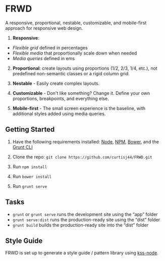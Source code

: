 # FRWD

A responsive, proportional, nestable, customizable, and mobile-first approach for responsive web design.

1. __Responsive__:
 - _Flexible grid_ defined in percentages
 - _Flexible media_ that proportionally scale down when needed
 - _Media queries_ defined in ems

2. __Proportional__: create layouts using proportions (1/2, 2/3, 1/4, etc.), not predefined non-semantic classes or a rigid column grid.

3. __Nestable__ -  Easily create complex layouts.

4. __Customizable__ - Don't like something? Change it. Define your own proportions, breakpoints, and everything else.

5. __Mobile-first__ - The small screen experience is the baseline, with additional styles added using media queries.


## Getting Started

1. Have the following requirements installed: [Node](http://nodejs.org/), [NPM](https://www.npmjs.org/), [Bower](http://bower.io/), and the [Grunt CLI](http://gruntjs.com/getting-started#installing-the-cli)

2. Clone the repo: ```git clone https://github.com/curtisj44/FRWD.git```

3. Run ```npm install```

4. Run ```bower install```

5. Run ```grunt serve```


## Tasks

- ```grunt``` or ```grunt serve``` runs the development site using the “app” folder
- ```grunt serve:dist``` runs the production-ready site using the “dist” folder
- ```grunt build``` builds the production-ready site into the “dist” folder


## Style Guide

FRWD is set up to generate a style guide / pattern library using [kss-node](https://github.com/hughsk/kss-node).


<!--

Media Query maintenance
	CSS
	JS

Sass mixins

JS API

Debug

Browser Support

Features
	- mobile-first
	- fixed width layout for non-mq supporting IEs
	- em-based mqs
	- support for hi-DPI
	- no lame .visible-phone classes

-->